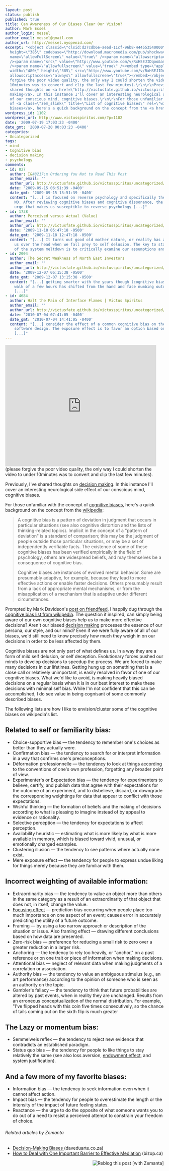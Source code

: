```yaml
---
layout: post
status: publish
published: true
title: Can Awareness of Our Biases Clear Our Vision?
author: Mark Essel
author_login: messel
author_email: messel@gmail.com
author_url: http://messel.myopenid.com/
excerpt: "<object classid=\"clsid:d27cdb6e-ae6d-11cf-96b8-444553540000\" width=\"480\"
  height=\"385\" codebase=\"http://download.macromedia.com/pub/shockwave/cabs/flash/swflash.cab#version=6,0,40,0\"><param
  name=\"allowFullScreen\" value=\"true\" /><param name=\"allowscriptaccess\" value=\"always\"
  /><param name=\"src\" value=\"http://www.youtube.com/v/RxHSEJIDqoo&amp;hl=en&amp;fs=1&amp;color1=0x006699&amp;color2=0x54abd6\"
  /><param name=\"allowfullscreen\" value=\"true\" /><embed type=\"application/x-shockwave-flash\"
  width=\"480\" height=\"385\" src=\"http://www.youtube.com/v/RxHSEJIDqoo&amp;hl=en&amp;fs=1&amp;color1=0x006699&amp;color2=0x54abd6\"
  allowscriptaccess=\"always\" allowfullscreen=\"true\"></embed></object>\r\n(please
  forgive the poor video quality, the only way I could shorten the video to under
  10minutes was to convert and clip the last few minutes).\r\n\r\nPreviously, I've
  shared thoughts on <a href=\"http://victusfate.github.io/victusspiritus/uncategorized/2009/07/01/decision-making/\">decision
  making</a>. In this instance I'll cover an interesting neurological side effect
  of our conscious mind, cognitive biases.\r\n\r\nFor those unfamiliar with the concept
  of <a class=\"zem_slink\" title=\"List of cognitive biases\" rel=\"wikipedia\" href=\"http://en.wikipedia.org/wiki/List_of_cognitive_biases\">cognitive
  biases</a>, here's a quick background on the concept from the <a href=\"http://en.wikipedia.org/wiki/List_of_cognitive_biases\">wikipedia</a>:"
wordpress_id: 1102
wordpress_url: http://www.victusspiritus.com/?p=1102
date: '2009-07-19 17:03:23 -0400'
date_gmt: '2009-07-20 00:03:23 -0400'
categories:
- Uncategorized
tags:
- mind
- Cognitive bias
- decision making
- psychology
comments:
- id: 827
  author: I&#8217;m Ordering You Not to Read This Post
  author_email: ''
  author_url: http://victusfate.github.io/victusspiritus/uncategorized/2009/09/15/im-ordering-you-not-to-read-this-post/
  date: '2009-09-15 06:51:39 -0400'
  date_gmt: '2009-09-15 13:51:39 -0400'
  content: "[...] is focused on reverse psychology and specifically the declared disagreement,
    NO. After reviewing cognitive biases and cognitive dissonance, the rebellious
    urge that makes us susceptible to reverse psychology [...]"
- id: 1738
  author: Perceived versus Actual (Value)
  author_email: ''
  author_url: http://victusfate.github.io/victusspiritus/uncategorized/2009/11/18/perceived-versus-actual-value/
  date: '2009-11-18 05:47:18 -0500'
  date_gmt: '2009-11-18 12:47:18 -0500'
  content: "[...] It turns out good old mother nature, or reality has a way smacking
    us over the head when we fall prey to self delusion. The key to staying ahead
    of the system meltdown is to critically examine our assumptions and [...]"
- id: 2004
  author: The Secret Weakness of North East Investors
  author_email: ''
  author_url: http://victusfate.github.io/victusspiritus/uncategorized/2009/12/07/the-secret-weakness-of-north-east-investors/
  date: '2009-12-07 06:15:38 -0500'
  date_gmt: '2009-12-07 13:15:38 -0500'
  content: "[...] getting smarter with the years though (cognitive bias). Now my morning
    walk of a few hours has shifted from the hand and face numbing outdoors to the
    [...]"
- id: 4684
  author: Halt the Pain of Interface Flames | Victus Spiritus
  author_email: ''
  author_url: http://victusfate.github.io/victusspiritus/uncategorized/2010/07/04/halt-the-pain-of-interface-flames/
  date: '2010-07-04 07:41:05 -0400'
  date_gmt: '2010-07-04 14:41:05 -0400'
  content: "[...] consider the effect of a common cognitive bias on the process of
    software design. The exposure effect is to favor an option based on one&#8217;s
    [...]"
---
```

<p><object classid="clsid:d27cdb6e-ae6d-11cf-96b8-444553540000" width="480" height="385" codebase="http://download.macromedia.com/pub/shockwave/cabs/flash/swflash.cab#version=6,0,40,0"><param name="allowFullScreen" value="true" /><param name="allowscriptaccess" value="always" /><param name="src" value="http://www.youtube.com/v/RxHSEJIDqoo&amp;hl=en&amp;fs=1&amp;color1=0x006699&amp;color2=0x54abd6" /><param name="allowfullscreen" value="true" /><embed type="application/x-shockwave-flash" width="480" height="385" src="http://www.youtube.com/v/RxHSEJIDqoo&amp;hl=en&amp;fs=1&amp;color1=0x006699&amp;color2=0x54abd6" allowscriptaccess="always" allowfullscreen="true"></embed></object><br />
(please forgive the poor video quality, the only way I could shorten the video to under 10minutes was to convert and clip the last few minutes).</p>
<p>Previously, I've shared thoughts on <a href="http://victusfate.github.io/victusspiritus/uncategorized/2009/07/01/decision-making/">decision making</a>. In this instance I'll cover an interesting neurological side effect of our conscious mind, cognitive biases.</p>
<p>For those unfamiliar with the concept of <a class="zem_slink" title="List of cognitive biases" rel="wikipedia" href="http://en.wikipedia.org/wiki/List_of_cognitive_biases">cognitive biases</a>, here's a quick background on the concept from the <a href="http://en.wikipedia.org/wiki/List_of_cognitive_biases">wikipedia</a>:<a id="more"></a><a id="more-1102"></a></p>
<blockquote><p>A cognitive bias is a pattern of deviation in judgment that occurs in particular situations (see also cognitive distortion and the lists of thinking-related topics). Implicit in the concept of a "pattern of deviation" is a standard of comparison; this may be the judgment of people outside those particular situations, or may be a set of independently verifiable facts. The existence of some of these cognitive biases has been verified empirically in the field of psychology, others are widespread beliefs, and may themselves be a consequence of cognitive bias.</p>
<p>Cognitive biases are instances of evolved mental behavior. Some are presumably adaptive, for example, because they lead to more effective actions or enable faster decisions. Others presumably result from a lack of appropriate mental mechanisms, or from the misapplication of a mechanism that is adaptive under different circumstances.</p></blockquote>
<p>Prompted by Mark Davidson's <a href="http://friendfeed.com/markdavidson/1502268e/list-of-cognitive-biases-wikipedia-free">post on friendfeed</a>, I happily dug through the <a href="http://en.wikipedia.org/wiki/List_of_cognitive_biases">cognitive bias list from wikipedia</a>. The question it inspired, can simply being aware of our own cognitive biases help us to make more effective decisions? Aren't our biased <a class="zem_slink" title="Decision making" rel="wikipedia" href="http://en.wikipedia.org/wiki/Decision_making">decision making</a> processes the essence of our persona, our style, and our mind? Even if we were fully aware of all of our biases, we'd still need to know precisely how much they weigh in on our decisions in order to be less affected by them.</p>
<p>Cognitive biases are not only part of what defines us. In a way they are a form of mild self delusion, or self deception. Evolutionary forces pushed our minds to develop decisions to speedup the process. We are forced to make many decisions in our lifetimes. Getting hung up on something that is a close call or relatively unimportant, is easily resolved in favor of one of our cognitive biases. What we'd like to avoid, is making heavily biased decisions on a regular basis when it is in our best interest to make these decisions with minimal self bias. While I'm not confident that this can be accomplished, I do see value in being cognisant of some commonly described biases.</p>
<p>The following lists are how I like to envision/cluster some of the cognitive biases on wikipedia's list.</p>
<h2>Related to self or familiarity bias:</h2>
<ul>
<li>Choice-supportive bias — the tendency to remember one's choices as better than they actually were.</li>
<li>Confirmation bias — the tendency to search for or interpret information in a way that confirms one's preconceptions.</li>
<li>Déformation professionnelle — the tendency to look at things according to the conventions of one's own profession, forgetting any broader point of view.</li>
<li>Experimenter's or Expectation bias — the tendency for experimenters to believe, certify, and publish data that agree with their expectations for the outcome of an experiment, and to disbelieve, discard, or downgrade the corresponding weightings for data that appear to conflict with those expectations.</li>
<li>Wishful thinking — the formation of beliefs and the making of decisions according to what is pleasing to imagine instead of by appeal to evidence or rationality.</li>
<li>Selective perception — the tendency for expectations to affect perception.</li>
<li>Availability heuristic — estimating what is more likely by what is more available in memory, which is biased toward vivid, unusual, or emotionally charged examples.</li>
<li>Clustering illusion — the tendency to see patterns where actually none exist.</li>
<li>Mere exposure effect — the tendency for people to express undue liking for things merely because they are familiar with them.</li>
</ul>
<h2>Incorrect weighting of available information:</h2>
<ul>
<li>Extraordinarity bias — the tendency to value an object more than others in the same category as a result of an extraordinarity of that object that does not, in itself, change the value.</li>
<li><a class="zem_slink" title="Anchoring" rel="wikipedia" href="http://en.wikipedia.org/wiki/Anchoring">Focusing effect</a> — prediction bias occurring when people place too much importance on one aspect of an event; causes error in accurately predicting the utility of a future outcome.</li>
<li>Framing — by using a too narrow approach or description of the situation or issue. Also framing effect — drawing different conclusions based on how data are presented.</li>
<li>Zero-risk bias — preference for reducing a small risk to zero over a greater reduction in a larger risk.</li>
<li>Anchoring — the tendency to rely too heavily, or "anchor," on a past reference or on one trait or piece of information when making decisions.</li>
<li>Attentional bias — neglect of relevant data when making judgments of a correlation or association.</li>
<li>Authority bias — the tendency to value an ambiguous stimulus (e.g., an art performance) according to the opinion of someone who is seen as an authority on the topic.</li>
<li>Gambler's fallacy — the tendency to think that future probabilities are altered by past events, when in reality they are unchanged. Results from an erroneous conceptualization of the normal distribution. For example, "I've flipped heads with this coin five times consecutively, so the chance of tails coming out on the sixth flip is much greater</li>
</ul>
<h2>The Lazy or momentum bias:</h2>
<ul>
<li>Semmelweis reflex — the tendency to reject new evidence that contradicts an established paradigm.</li>
<li>Status quo bias — the tendency for people to like things to stay relatively the same (see also loss aversion, <a class="zem_slink" title="Endowment effect" rel="wikipedia" href="http://en.wikipedia.org/wiki/Endowment_effect">endowment effect</a>, and system justification).</li>
</ul>
<h2>And a few more of my favorite biases:</h2>
<ul>
<li>Information bias — the tendency to seek information even when it cannot affect action.</li>
<li>Impact bias — the tendency for people to overestimate the length or the intensity of the impact of future feeling states.</li>
<li>Reactance — the urge to do the opposite of what someone wants you to do out of a need to resist a perceived attempt to constrain your freedom of choice.</li>
</ul>
<h6 class="zemanta-related-title" style="font-size: 1em;">Related articles by Zemanta</h6>
<ul class="zemanta-article-ul">
<li class="zemanta-article-ul-li"><a href="http://daveduarte.co.za/decision-making-biases/2009/04/14/"> Decision-Making Biases </a> (daveduarte.co.za)</li>
<li class="zemanta-article-ul-li"><a href="http://www.bizop.ca/blog2/how-would-you-play-that/what-are-the-im.html">How to Deal with One Important Barrier to Effective Mediation</a> (bizop.ca)</li>
</ul>
<div class="zemanta-pixie" style="margin-top: 10px; height: 15px;"><a class="zemanta-pixie-a" title="Reblog this post [with Zemanta]" href="http://reblog.zemanta.com/zemified/5d6a64ec-56e1-44d1-88ec-2300b9750580/"><img class="zemanta-pixie-img" style="border: none; float: right;" src="http://img.zemanta.com/reblog_e.png?x-id=5d6a64ec-56e1-44d1-88ec-2300b9750580" alt="Reblog this post [with Zemanta]" /></a><span class="zem-script more-related pretty-attribution"><script src="http://static.zemanta.com/readside/loader.js" type="text/javascript"></script></span></div>
